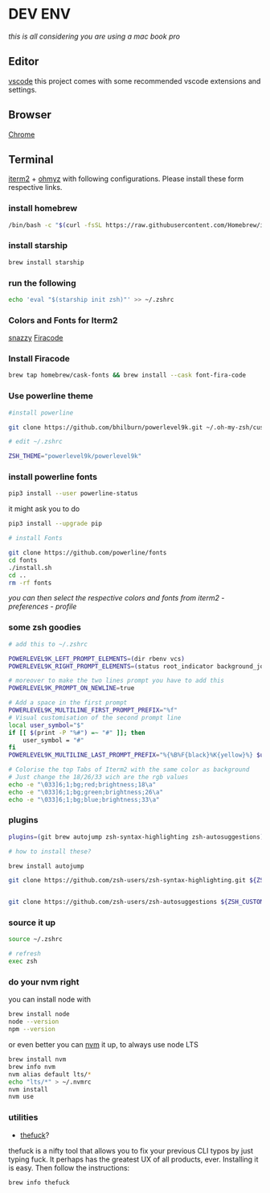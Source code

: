 # DEV ENV
*this is all considering you are using a mac book pro*

## Editor

[vscode](https://code.visualstudio.com/) this project comes with some recommended vscode extensions and settings.

## Browser

[Chrome](https://www.google.com/intl/en_in/chrome/)

## Terminal

[iterm2](https://iterm2.com/) + [ohmyz](https://ohmyz.sh/) with following configurations. Please install these form respective links.

### install homebrew

```bash
/bin/bash -c "$(curl -fsSL https://raw.githubusercontent.com/Homebrew/install/HEAD/install.sh)"
```

### install starship

```bash
brew install starship
```

### run the following

```bash
echo 'eval "$(starship init zsh)"' >> ~/.zshrc
```

### Colors and Fonts for Iterm2

[snazzy](https://github.com/sindresorhus/iterm2-snazzy)
[Firacode](https://www.nerdfonts.com/font-downloads)

### Install Firacode

```bash
brew tap homebrew/cask-fonts && brew install --cask font-fira-code
```

### Use powerline theme

```bash
#install powerline

git clone https://github.com/bhilburn/powerlevel9k.git ~/.oh-my-zsh/custom/themes/powerlevel9k

# edit ~/.zshrc

ZSH_THEME="powerlevel9k/powerlevel9k"
```

### install powerline fonts

```bash
pip3 install --user powerline-status
```

it might ask you to do

```bash
pip3 install --upgrade pip
```

```bash
# install Fonts

git clone https://github.com/powerline/fonts
cd fonts
./install.sh
cd ..
rm -rf fonts
```

*you can then select the respective colors and fonts from iterm2 - preferences - profile*

### some zsh goodies

```bash
# add this to ~/.zshrc

POWERLEVEL9K_LEFT_PROMPT_ELEMENTS=(dir rbenv vcs)
POWERLEVEL9K_RIGHT_PROMPT_ELEMENTS=(status root_indicator background_jobs history time)

# moreover to make the two lines prompt you have to add this
POWERLEVEL9K_PROMPT_ON_NEWLINE=true

# Add a space in the first prompt
POWERLEVEL9K_MULTILINE_FIRST_PROMPT_PREFIX="%f"
# Visual customisation of the second prompt line
local user_symbol="$"
if [[ $(print -P "%#") =~ "#" ]]; then
    user_symbol = "#"
fi
POWERLEVEL9K_MULTILINE_LAST_PROMPT_PREFIX="%{%B%F{black}%K{yellow}%} $user_symbol%{%b%f%k%F{yellow}%} %{%f%}"

# Colorise the top Tabs of Iterm2 with the same color as background
# Just change the 18/26/33 wich are the rgb values
echo -e "\033]6;1;bg;red;brightness;18\a"
echo -e "\033]6;1;bg;green;brightness;26\a"
echo -e "\033]6;1;bg;blue;brightness;33\a"
```

### plugins

```bash
plugins=(git brew autojump zsh-syntax-highlighting zsh-autosuggestions)

# how to install these?

brew install autojump

git clone https://github.com/zsh-users/zsh-syntax-highlighting.git ${ZSH_CUSTOM:-~/.oh-my-zsh/custom}/plugins/zsh-syntax-highlighting


git clone https://github.com/zsh-users/zsh-autosuggestions ${ZSH_CUSTOM:-~/.oh-my-zsh/custom}/plugins/zsh-autosuggestions
```

### source it up

```bash
source ~/.zshrc

# refresh
exec zsh
```

### do your nvm right

you can install node with

```bash
brew install node
node --version
npm --version
```

or even better you can [nvm](https://github.com/nvm-sh/nvm) it up, to always use node LTS

```bash
brew install nvm
brew info nvm
nvm alias default lts/*
echo "lts/*" > ~/.nvmrc
nvm install
nvm use
```

### utilities

- [thefuck](https://github.com/nvbn/thefuck)?

thefuck is a nifty tool that allows you to fix your previous CLI typos by just typing fuck. It perhaps has the greatest UX of all products, ever.
Installing it is easy. Then follow the instructions:

```bash
brew info thefuck
```
